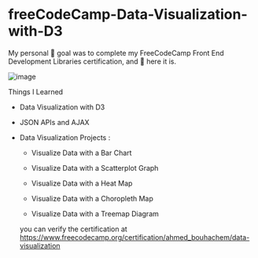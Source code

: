 # freeCodeCamp-Data-Visualization-with-D3
My personal 🚩 goal was to complete my FreeCodeCamp Front End Development Libraries certification, and 🎉 here it is.

![image](https://user-images.githubusercontent.com/61451186/232176862-620711eb-245b-4c76-a7b5-dc2f3fa53741.png)

Things I Learned
* Data Visualization with D3
* JSON APIs and AJAX
* Data Visualization Projects :
    - Visualize Data with a Bar Chart	
    
    - Visualize Data with a Scatterplot Graph	
    - Visualize Data with a Heat Map	
    - Visualize Data with a Choropleth Map	
    - Visualize Data with a Treemap Diagram
    
    you can verify the certification at https://www.freecodecamp.org/certification/ahmed_bouhachem/data-visualization
